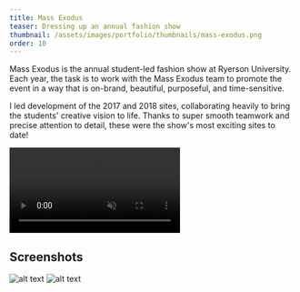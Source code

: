 ```yaml
---
title: Mass Exodus
teaser: Dressing up an annual fashion show
thumbnail: /assets/images/portfolio/thumbnails/mass-exodus.png
order: 10
---
```


Mass Exodus is the annual student-led fashion show at Ryerson University. Each year, the task is to work with the Mass Exodus team to promote the event in a way that is on-brand, beautiful, purposeful, and time-sensitive.

I led development of the 2017 and 2018 sites, collaborating heavily to bring the students' creative vision to life. Thanks to super smooth teamwork and precise attention to detail, these were the show's most exciting sites to date!

<video autoplay muted loop playsinline>
    <source src="/assets/videos/mass-exodus-demo.mp4" type="video/mp4">
</video>

## Screenshots

![alt text](/assets/images/portfolio/massexodus-1.jpg)
![alt text](/assets/images/portfolio/massexodus-2.jpg)
